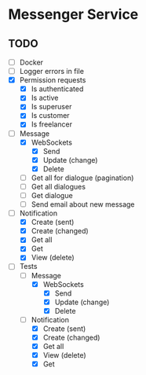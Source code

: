 # Messenger Service

## TODO

- [ ] Docker
- [ ] Logger errors in file
- [x] Permission requests
    - [x] Is authenticated
    - [x] Is active
    - [x] Is superuser
    - [x] Is customer
    - [x] Is freelancer
- [ ] Message
    - [x] WebSockets
        - [x] Send
        - [x] Update (change)
        - [x] Delete
    - [ ] Get all for dialogue (pagination)
    - [ ] Get all dialogues
    - [ ] Get dialogue
    - [ ] Send email about new message
- [ ] Notification
    - [x] Create (sent)
    - [x] Create (changed)
    - [x] Get all
    - [x] Get
    - [x] View (delete)
- [ ] Tests
    - [ ] Message
        - [x] WebSockets
            - [x] Send
            - [x] Update (change)
            - [x] Delete
    - [ ] Notification
        - [x] Create (sent)
        - [x] Create (changed)
        - [x] Get all
        - [x] View (delete)
        - [x] Get
